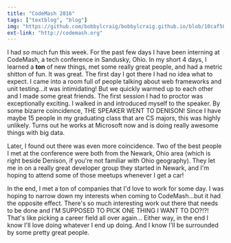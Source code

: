 ```yaml
---
title: "CodeMash 2016"
tags: ["textblog", "blog"]
img: "https://github.com/bobbylcraig/bobbylcraig.github.io/blob/10caf5019e8c0a70f58e23518d8cc9122a339a2a/blog/images/CodeMash2016.jpg?raw=true"
ext-link: "http://codemash.org"
---
```


<p>I had <em>so</em> much fun this week. For the past few days I have been interning at CodeMash, a tech conference in Sandusky, Ohio. In my short 4 days, I learned a <strong>ton</strong> of new things, met some really great people, and had a metric shitton of fun. It was great. The first day I got there I had no idea what to expect. I came into a room full of people talking about web frameworks and unit testing...it was intimidating! But we quickly warmed up to each other and I made some great friends. The first session I had to proctor was exceptionally exciting. I walked in and introduced myself to the speaker. By some bizarre coincidence, THE SPEAKER WENT TO DENISON! Since I have maybe 15 people in my graduating class that are CS majors, this was highly unlikely. Turns out he works at Microsoft now and is doing really awesome things with big data.</p>

<p>Later, I found out there was even more coincidence. Two of the best people I met at the conference were both from the Newark, Ohio area (which is right beside Denison, if you're not familiar with Ohio geography). They let me in on a really great developer group they started in Newark, and I'm hoping to attend some of those meetups whenever I get a car!</p>

<p>In the end, I met a ton of companies that I'd love to work for some day. I was hoping to narrow down my interests when coming to CodeMash...but it had the opposite effect. There's so much interesting work out there that needs to be done and I'M SUPPOSED TO PICK ONE THING I WANT TO DO?!?! That's like picking a career field all over again... Either way, in the end I know I'll love doing whatever I end up doing. And I know I'll be surrounded by some pretty great people.
